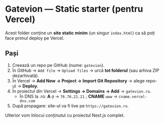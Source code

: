# Gatevion — Static starter (pentru Vercel)

Acest folder conține un **site static minim** (un singur `index.html`) ca să poți face primul deploy pe Vercel.

## Pași
1) Creează un repo pe GitHub (nume: `gatevion`).
2) În GitHub → `Add file` → `Upload files` → urcă **tot folderul** (sau arhiva ZIP dezarhivată).
3) În Vercel → **Add New → Project → Import Git Repository** → alege repo-ul → **Deploy**.
4) În proiectul din Vercel → **Settings → Domains → Add** → `gatevion.ro`.  
   - În DNS la .ro: **A** `@` → `76.76.21.21` ; **CNAME** `www` → `cname.vercel-dns.com`
5) După propagare: site-ul va fi live pe `https://gatevion.ro`.

Ulterior vom înlocui conținutul cu proiectul Next.js complet.
